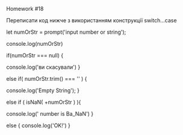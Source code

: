 Homework #18

Переписати код нижче з використанням конструкції switch…case

let numOrStr = prompt('input number or string');

console.log(numOrStr)

if(numOrStr === null) {

console.log('ви скасували')
} 

else if( numOrStr.trim() === '' ) {

console.log('Empty String');
} 

else if ( isNaN( +numOrStr ) ){

console.log(' number is Ba_NaN')
} 

else {
console.log('OK!')
}